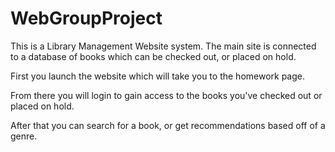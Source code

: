 # WebGroupProject

This is a Library Management Website system. The main site is connected to a database of books which can be checked out, or placed on hold.

First you launch the website which will take you to the homework page.

From there you will login to gain access to the books you've checked out or placed on hold.

After that you can search for a book, or get recommendations based off of a genre.
